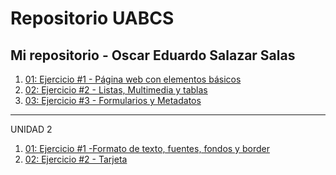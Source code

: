 # Repositorio UABCS
Mi repositorio - Oscar Eduardo Salazar Salas
---
1. [01: Ejercicio #1 - Página web con elementos básicos](/trabajo1/index.html)
2. [02: Ejercicio #2 - Listas, Multimedia y tablas](/trabajo2/index.html)
3. [03: Ejercicio #3 - Formularios y Metadatos](/trabajo3/index.html)
--------------------------------------------------------------
UNIDAD 2
1. [01: Ejercicio #1 -Formato de texto, fuentes, fondos y border](/trabajo4/index.html)
2. [02: Ejercicio #2 - Tarjeta](/trabajo5/index.html)
